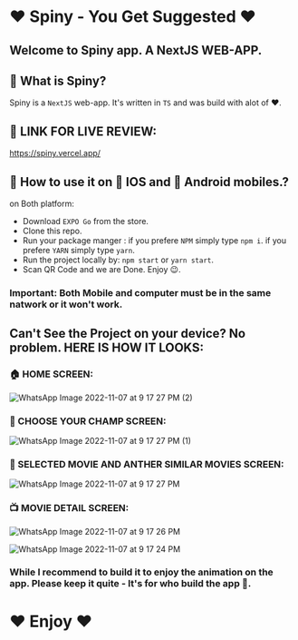 # ❤️ Spiny - You Get Suggested ❤️

## Welcome to Spiny app. A NextJS WEB-APP.

## 🔔 What is Spiny? 
Spiny is a `NextJS` web-app. It's written in `TS` and was build with alot of ❤️.

## 🔗 LINK FOR LIVE REVIEW: 
https://spiny.vercel.app/

## 🧪 How to use it on 📱 IOS and 📱 Android mobiles.?

on Both platform:
- Download `EXPO Go` from the store.
- Clone this repo.
- Run your package manger : if you prefere `NPM` simply type `npm i`. if you prefere `YARN` simply type `yarn`.
- Run the project locally by: `npm start` or `yarn start`.
- Scan QR Code and we are Done. Enjoy 😉.

### Important: Both Mobile and computer must be in the same natwork or it won't work.

## Can't See the Project on your device? No problem. HERE IS HOW IT LOOKS:

### 🏠 HOME SCREEN:
![WhatsApp Image 2022-11-07 at 9 17 27 PM (2)](https://user-images.githubusercontent.com/64021350/200396792-a3ec82ac-5040-4b88-ab5b-b8d3ad1e6e31.jpeg)

### 🦸 CHOOSE YOUR CHAMP SCREEN:
![WhatsApp Image 2022-11-07 at 9 17 27 PM (1)](https://user-images.githubusercontent.com/64021350/200396838-d12bcb99-68db-4e66-8401-df172ab750c8.jpeg)

### 🎥 SELECTED MOVIE AND ANTHER SIMILAR MOVIES SCREEN:
![WhatsApp Image 2022-11-07 at 9 17 27 PM](https://user-images.githubusercontent.com/64021350/200396911-297c81c9-fbff-4a6c-80fc-7d9c778f81ae.jpeg)

### 📺 MOVIE DETAIL SCREEN:
![WhatsApp Image 2022-11-07 at 9 17 26 PM](https://user-images.githubusercontent.com/64021350/200397126-92374e57-fcdf-4a5d-97cf-eb6697338a41.jpeg)

![WhatsApp Image 2022-11-07 at 9 17 24 PM](https://user-images.githubusercontent.com/64021350/200397307-0ae9468a-fdc9-424f-94aa-5da1c838d4dc.jpeg)

### While I recommend to build it to enjoy the animation on the app. Please keep it quite - It's for who build the app 🤫.

# ❤️ Enjoy ❤️
